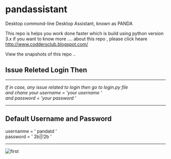# pandassistant
<section> 
  <p>Desktop commond-line Desktop Assistant, known as PANDA 
  </p>
  
</secation>

This repo is helps you work done faster 
which is build using python version 3.x 
if you want to know more .... 
about this repo , please click heare 
http://www.coddersclub.blogspot.com/ 


View the snapshots of this repo .. 

# Issue Releted Login Then  

<hr><i>
If in case, any issue related to login then go to login.py file <br>
and chane your username = 'your username '<br>
and password = 'your password ' <br>
</i><hr>

# Default Username  and Password 

usernanme = ' pandatd '<br>
password = ' 2b||!2b '

<hr>
<div class='image'>
  
![first](https://user-images.githubusercontent.com/50815912/82816482-dac90680-9eb8-11ea-8dc4-0a9de9b151e2.png)

</div>
